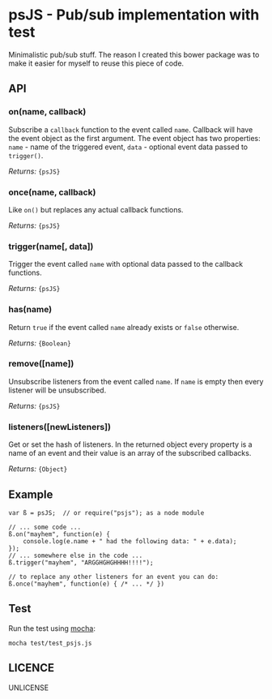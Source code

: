 # psJS - Pub/sub implementation with test

Minimalistic pub/sub stuff. The reason I created this bower package was to make it easier for myself to reuse this piece of code.

## API

### on(name, callback)

Subscribe a `callback` function to the event called `name`. Callback will have the event object as the first argument. The event object has two properties: `name` - name of the triggered event, `data` - optional event data passed to `trigger()`.

*Returns:* `{psJS}`

### once(name, callback)

Like `on()` but replaces any actual callback functions.

*Returns:* `{psJS}`

### trigger(name[, data])

Trigger the event called `name` with optional data passed to the callback functions.

*Returns:* `{psJS}`

### has(name)

Return `true` if the event called `name` already exists or `false` otherwise.

*Returns:* `{Boolean}`

### remove([name])

Unsubscribe listeners from the event called `name`. If `name` is empty then every listener will be unsubscribed.

*Returns:* `{psJS}`

### listeners([newListeners])

Get or set the hash of listeners. In the returned object every property is a name of an event and their value is an array of the subscribed callbacks.

*Returns:* `{Object}`

## Example

    var ß = psJS;  // or require("psjs"); as a node module

    // ... some code ...
    ß.on("mayhem", function(e) {
        console.log(e.name + " had the following data: " + e.data);
    });
    // ... somewhere else in the code ...
    ß.trigger("mayhem", "ARGGHGHGHHHH!!!!");

    // to replace any other listeners for an event you can do:
    ß.once("mayhem", function(e) { /* ... */ })

## Test

Run the test using [mocha](https://mochajs.org):

    mocha test/test_psjs.js

## LICENCE

UNLICENSE
